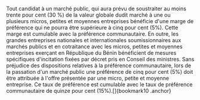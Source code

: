 
Tout candidat à un marché public, qui aura prévu de soustraiter au
moins trente pour cent (30 %) de la valeur globale dudit marché à une ou
plusieurs micros, petites et moyennes entreprises bénéficie d'une marge
de préférence qui ne pourra être supérieure à cinq pour cent (5%). Cette
marge est cumulable avec la préférence communautaire.
En outre, les grandes entreprises nationales et internationales
soumissionnaires aux marchés publics et en cotraitance avec les micros,
petites et moyennes entreprises exerçant en République du Bénin
bénéficient de mesures spécifiques d'incitation fixées par décret pris
en Conseil des ministres.
Sans préjudice des dispositions relatives à la préférence communautaire,
lors de la passation d'un marché public une préférence de cinq pour
cent (5%) doit être attribuée à l'offre présentée par une micro, petite
et moyenne entreprise. Ce taux de préférence est cumulable avec le taux
de préférence communautaire de quinze pour cent (15%).[]{bookmark10
.anchor}